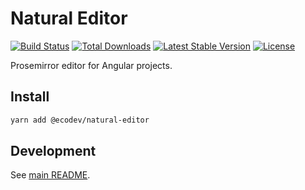 # Natural Editor

[![Build Status](https://github.com/Ecodev/natural/workflows/main/badge.svg)](https://github.com/Ecodev/natural/actions)
[![Total Downloads](https://img.shields.io/npm/dt/@ecodev/natural-editor.svg)](https://www.npmjs.com/package/@ecodev/natural-editor)
[![Latest Stable Version](https://img.shields.io/npm/v/@ecodev/natural-editor.svg)](https://www.npmjs.com/package/@ecodev/natural-editor)
[![License](https://img.shields.io/npm/l/@ecodev/natural-editor.svg)](https://www.npmjs.com/package/@ecodev/natural-editor)

Prosemirror editor for Angular projects.

## Install

```bash
yarn add @ecodev/natural-editor
```

## Development

See [main README](../../README.md).
